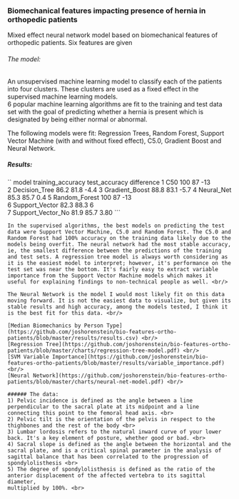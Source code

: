 ### Biomechanical features impacting presence of hernia in orthopedic patients
Mixed effect neural network model based on biomechanical features of orthopedic patients. Six features are given <br>

###### The model:
An unsupervised machine learning model to classify each of the patients into four clusters. These clusters are used as a fixed effect in the supervised machine learning models. <br>
6 popular machine learning algorithms are fit to the training and test data set with the goal of predicting whether a hernia is present which is designated by being 
either normal or abnormal.  <br>

The following models were fit: Regression Trees, Random Forest, Support Vector Machine (with and without fixed effect), C5.0, Gradient Boost and Neural Network. <br>

##### Results:
``  model             training_accuracy test_accuracy difference
  <chr>                         <dbl>         <dbl>      <dbl>
1 C50                           100            87       -13   
2 Decision_Tree                  86.2          81.8      -4.4 
3 Gradient_Boost                 88.8          83.1      -5.7 
4 Neural_Net                     85.3          85.7       0.4 
5 Random_Forest                 100            87       -13   
6 Support_Vector                 82.3          88.3       6   
7 Support_Vector_No              81.9          85.7       3.80 ```
```
In the supervised algorithms, the best models on predicting the test data were Support Vector Machine, C5.0 and Random Forest. The C5.0 and Random Forest had 100% accuracy on the training data likely due to the models being overfit. The neural network had the most stable accuracy, ie, the smallest difference between the predictions of the training and test sets. A regression tree model is always worth considering as it is the easiest model to interpret; however, it's performance on the test set was near the bottom. It's fairly easy to extract variable importance from the Support Vector Machine models which makes it useful for explaining findings to non-technical people as well. <br/>

The Neural Network is the model I would most likely fit on this data moving forward. It is not the easiest data to visualize, but given its stable results and high accuracy, among the models tested, I think it is the best fit for this data. <br/>

[Median Biomechanics by Person Type](https://github.com/joshorenstein/bio-features-ortho-patients/blob/master/results/results.csv) <br/>
[Regression Tree](https://github.com/joshorenstein/bio-features-ortho-patients/blob/master/charts/regression-tree-model.pdf) <br/>
[SVM Variable Importance](https://github.com/joshorenstein/bio-features-ortho-patients/blob/master/results/variable_importance.pdf) <br/>
[Neural Network](https://github.com/joshorenstein/bio-features-ortho-patients/blob/master/charts/neural-net-model.pdf) <br/>

###### The data:
1) Pelvic incidence is defined as the angle between a line perpendicular to the sacral plate at its midpoint and a line connecting this point to the femoral head axis. <br>
2) Pelvic tilt is the orientation of the pelvis in respect to the thighbones and the rest of the body <br>
3) Lumbar lordosis refers to the natural inward curve of your lower back. It's a key element of posture, whether good or bad. <br>
4) Sacral slope is defined as the angle between the horizontal and the sacral plate, and is a critical spinal parameter in the analysis of sagittal balance that has been correlated to the progression of spondylolisthesis <br>
5) The degree of spondylolisthesis is defined as the ratio of the anterior displacement of the affected vertebra to its sagittal diameter, 
multiplied by 100%. <br>
        

